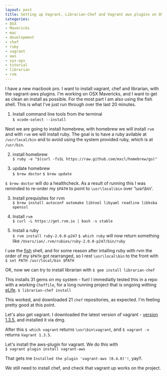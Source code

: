 ```yaml
---
layout: post
title: Setting up Vagrant, Librarian-Chef and Vagrant aws plugins on OSX Mavericks. 
categories: 
- OSX
- Mavericks
- mac
- development
- chef
- ruby
- vagrant
- aws
- sys-ops
- tutorial
- librarian
- rvm
---
```


I have a new macbook pro. I want to install vagrant, chef and librarian, with the vagrant-aws plugins. I'm working on OSX Mavericks, and I want to get as clean an install as possible. For the most part I am also using the fish shell. This is what I've just run through over the last 20 minutes. 

1. Install command line tools from the terminal  
	`$ xcode-select --install`

Next we are going to install homebrew, with homebrew we will install `rvm` and with `rvm` we will install ruby. The goal is to have a ruby avilable at `/usr/local/bin` and to avoid using the system provided ruby, which is at `/usr/bin`.

2. install homebrew  
	`$ ruby -e "$(curl -fsSL https://raw.github.com/mxcl/homebrew/go)"`

3. update homebrew  
	`$ brew doctor`
	`$ brew update`

`$ brew doctor` will do a healthcheck. As a result of running this I was reminded to re-order my `$PATH` to point to `\usr\local\bin` over '\usr\bin'.

3. Install prequisites for rvm  
	`$ brew install autoconf automake libtool libyaml readline libksba openssl`

1. Install `rvm`  
	`$ curl -L https://get.rvm.io | bash -s stable`

1. Install a ruby  
	`$ rvm install ruby-2.0.0-p247`
	`$ which ruby` will now return something like `/Users/ian/.rvm/rubies/ruby-2.0.0-p247/bin/ruby`

I use the [fish](http://fishshell.com) shell, and for some reason after intalling ruby with rvm the order of my `$PATH` got rearranged, so I rest `\usr\local\bin` to the front with   
	`$ set PATH /usr/local/bin $PATH`

OK, now we can try to install librarian with
	`$ gem install librarian-chef`

This installs 31 gems on my system - fun! I immediatly tested this in a repo with a working `Cheffile`, for a long running project that is ongoing withing [eLife](http://elife.elifesciences.org). 
	`$ librarian-chef install` 

This worked, and downloaded 21 `chef` repositories, as expected. I'm feeling pretty good at this point.   

Let's also get vagrant. I downloaded the latest version of vagrant - [version 1.3.5](http://downloads.vagrantup.com/tags/v1.3.5), and installed it via dmg. 

After this `$ which vagrant` returns `\usr\bin\vagrant`, and `$ vagrant -v` returns `Vagrant 1.3.5`.  

Let's install the aws-plugin for vagrant. We do this with   
	`$ vagrant plugin install vagrant-aws`

That gets me `Installed the plugin 'vagrant-aws (0.4.0)'!`, yay!!.

We still need to install chef, and check that vagrant up works on the project. 







